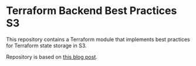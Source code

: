 # Terraform Backend Best Practices S3

This repository contains a Terraform module that implements best practices for
Terraform state storage in S3.

Repository is based on [this blog post](https://www.terraform.io/docs/backends/types/s3.html#best-practices-for-s3-bucket-configuration).